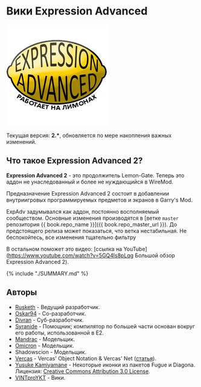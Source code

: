 # Вики Expression Advanced

![](images/ea-logo.png)

Текущая версия: **2.\***, обновляется по мере накопления важных изменений.

## Что такое Expression Advanced 2?

**Expression Advanced 2** - это продолжитель Lemon-Gate. Теперь это аддон не унаследованный и более не нуждающийся в WireMod.

Предназначение Expression Advanced 2 состоит в добавлении внутриигровых программируемых предметов и экранов в Garry's Mod.

ExpAdv задумывался как аддон, постоянно восполняемый сообществом. Основные изменения производятся в [ветке `master` репозитория {{ book.repo_name }}]({{ book.repo_master_url }}). До предстоящего релиза может показаться, что ветка нестабильная. Не беспокойтесь, все изменения тщательно фильтру

В остальном поможет это видео: [ссылка на YouTube](https://www.youtube.com/watch?v=5GQ4ls8pLqg Большой обзор Expression Advanced 2).

{% include "./SUMMARY.md" %}

## Авторы

- [Rusketh](http://github.com/Rusketh) - Ведущий разработчик.
- [Oskar94](http://github.com/oskar94) - Со-разработчик.
- [Divran](https://github.com/Divran) - Суб-разработчик.
- [Syranide](https://github.com/syranide) - Помощник; компилятор по большей части основан вокруг его работы, использованной в E2.
- [Mandrac](https://github.com/mandrac) - Модельщик.
- [Omicron](https://github.com/OmicroNiuM) - Модельщик.
- Shadowscion - Модельщик.
- [Vercas](https://github.com/vercas) - Vercas' Object Notation & Vercas' Net ([статья](http://www.facepunch.com/showthread.php?t=1194008)).
- [Yusuke Kamiyamane](http://p.yusukekamiyamane.com/) - Некоторые иконки из пакетов Fugue и Diagona. Лицензия: [Creative Commons Attribution 3.0 License](http://creativecommons.org/licenses/by/3.0/).
- [VINTproYKT](https://github.com/VINTproYKT) - Вики.